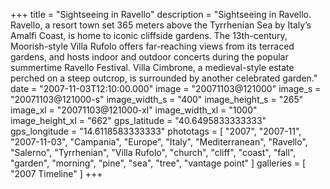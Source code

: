 +++
title = "Sightseeing in Ravello"
description = "Sightseeing in Ravello. Ravello, a resort town set 365 meters above the Tyrrhenian Sea by Italy’s Amalfi Coast, is home to iconic cliffside gardens. The 13th-century, Moorish-style Villa Rufolo offers far-reaching views from its terraced gardens, and hosts indoor and outdoor concerts during the popular summertime Ravello Festival. Villa Cimbrone, a medieval-style estate perched on a steep outcrop, is surrounded by another celebrated garden."
date = "2007-11-03T12:10:00.000"
image = "20071103@121000"
image_s = "20071103@121000-s"
image_width_s = "400"
image_height_s = "265"
image_xl = "20071103@121000-xl"
image_width_xl = "1000"
image_height_xl = "662"
gps_latitude = "40.6495833333333"
gps_longitude = "14.6118583333333"
phototags = [ "2007", "2007-11", "2007-11-03", "Campania", "Europe", "Italy", "Mediterranean", "Ravello", "Salerno", "Tyrrhenian", "Villa Rufolo", "church", "cliff", "coast", "fall", "garden", "morning", "pine", "sea", "tree", "vantage point" ]
galleries = [ "2007 Timeline" ]
+++
